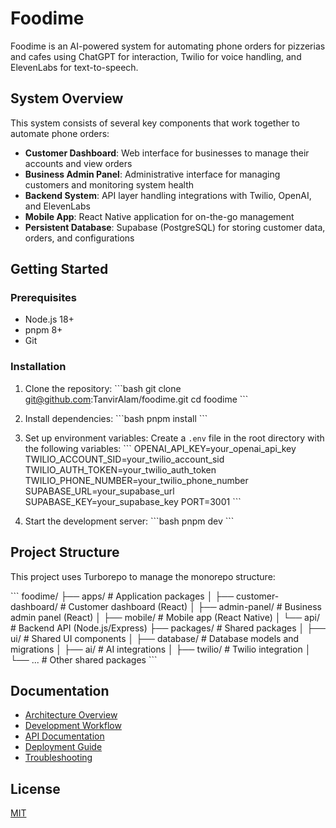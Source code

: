 # Foodime

Foodime is an AI-powered system for automating phone orders for pizzerias and cafes using ChatGPT for interaction, Twilio for voice handling, and ElevenLabs for text-to-speech.

## System Overview

This system consists of several key components that work together to automate phone orders:

- **Customer Dashboard**: Web interface for businesses to manage their accounts and view orders
- **Business Admin Panel**: Administrative interface for managing customers and monitoring system health
- **Backend System**: API layer handling integrations with Twilio, OpenAI, and ElevenLabs
- **Mobile App**: React Native application for on-the-go management
- **Persistent Database**: Supabase (PostgreSQL) for storing customer data, orders, and configurations

## Getting Started

### Prerequisites

- Node.js 18+
- pnpm 8+
- Git

### Installation

1. Clone the repository:
   \`\`\`bash
   git clone git@github.com:TanvirAlam/foodime.git
   cd foodime
   \`\`\`

2. Install dependencies:
   \`\`\`bash
   pnpm install
   \`\`\`

3. Set up environment variables:
   Create a `.env` file in the root directory with the following variables:
   \`\`\`
   OPENAI_API_KEY=your_openai_api_key
   TWILIO_ACCOUNT_SID=your_twilio_account_sid
   TWILIO_AUTH_TOKEN=your_twilio_auth_token
   TWILIO_PHONE_NUMBER=your_twilio_phone_number
   SUPABASE_URL=your_supabase_url
   SUPABASE_KEY=your_supabase_key
   PORT=3001
   \`\`\`

4. Start the development server:
   \`\`\`bash
   pnpm dev
   \`\`\`

## Project Structure

This project uses Turborepo to manage the monorepo structure:

\`\`\`
foodime/
├── apps/                       # Application packages
│   ├── customer-dashboard/     # Customer dashboard (React)
│   ├── admin-panel/           # Business admin panel (React)
│   ├── mobile/                # Mobile app (React Native)
│   └── api/                   # Backend API (Node.js/Express)
├── packages/                   # Shared packages
│   ├── ui/                    # Shared UI components
│   ├── database/              # Database models and migrations
│   ├── ai/                    # AI integrations
│   ├── twilio/                # Twilio integration
│   └── ...                    # Other shared packages
\`\`\`

## Documentation

- [Architecture Overview](./docs/architecture.md)
- [Development Workflow](./docs/development-workflow.md)
- [API Documentation](./docs/api.md)
- [Deployment Guide](./docs/deployment.md)
- [Troubleshooting](./docs/troubleshooting.md)

## License

[MIT](LICENSE)


